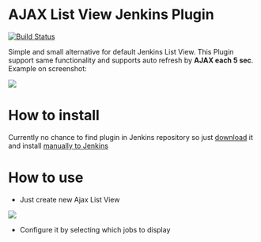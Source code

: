AJAX List View Jenkins Plugin
===================

[![Build Status](https://travis-ci.org/terma/ajax-list-view-jenkins-plugin.svg?branch=master)](https://travis-ci.org/terma/ajax-list-view-jenkins-plugin)

Simple and small alternative for default Jenkins List View. This Plugin support same functionality and supports auto refresh by **AJAX each 5 sec**. Example on screenshot:

![](https://raw.githubusercontent.com/terma/ajax-list-view-jenkins-plugin/master/docs/screen.png)

How to install
==

Currently no chance to find plugin in Jenkins repository so just [download](https://github.com/terma/ajax-list-view-jenkins-plugin/releases) it and install [manually to Jenkins](https://wiki.jenkins-ci.org/display/JENKINS/Plugins#Plugins-Howtoinstallplugins)

How to use
==

* Just create new Ajax List View

![](https://raw.githubusercontent.com/terma/ajax-list-view-jenkins-plugin/master/docs/createnew.png)

* Configure it by selecting which jobs to display

